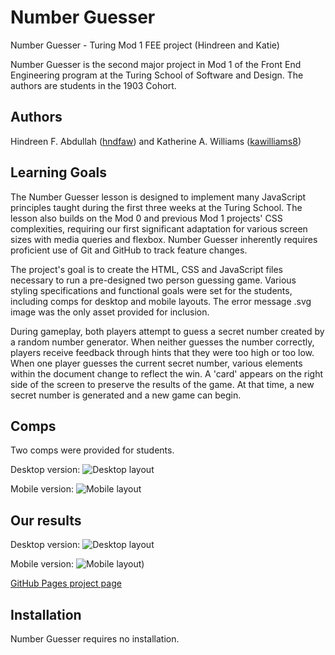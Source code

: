 # Number Guesser
Number Guesser - Turing Mod 1 FEE project (Hindreen and Katie)

Number Guesser is the second major project in Mod 1 of the Front End Engineering program at the Turing School of Software and Design. The authors are students in the 1903 Cohort.

## Authors
Hindreen F. Abdullah ([hndfaw](https://github.com/hndfaw)) and 
Katherine A. Williams ([kawilliams8](https://github.com/kawilliams8))

## Learning Goals
The Number Guesser lesson is designed to implement many JavaScript principles taught during the first three weeks at the Turing School. The lesson also builds on the Mod 0 and previous Mod 1 projects' CSS complexities, requiring our first significant adaptation for various screen sizes with media queries and flexbox. Number Guesser inherently requires proficient use of Git and GitHub to track feature changes.

The project's goal is to create the HTML, CSS and JavaScript files necessary to run a pre-designed two person guessing game. Various styling specifications and functional goals were set for the students, including comps for desktop and mobile layouts. The error message .svg image was the only asset provided for inclusion.

During gameplay, both players attempt to guess a secret number created by a random number generator. When neither guesses the number correctly, players receive feedback through hints that they were too high or too low. When one player guesses the current secret number, various elements within the document change to reflect the win. A 'card' appears on the right side of the screen to preserve the results of the game. At that time, a new secret number is generated and a new game can begin.

## Comps
Two comps were provided for students.

Desktop version:
![Desktop layout](https://github.com/kawilliams8/Number-Guesser/blob/master/week2-numberguesser-01.jpg)


Mobile version:
![Mobile layout](https://github.com/kawilliams8/Number-Guesser/blob/master/week2-numberguesser-03.jpg)

## Our results
Desktop version:
![Desktop layout](https://github.com/kawilliams8/Number-Guesser/blob/master/NumberGuesser-desktop.png)

Mobile version:
![Mobile layout](https://github.com/kawilliams8/Number-Guesser/blob/master/NumberGuesser-mobile.png))


[GitHub Pages project page](https://kawilliams8.github.io/Number-Guesser/)


## Installation
Number Guesser requires no installation.

